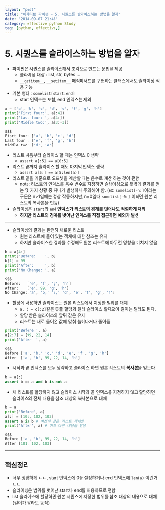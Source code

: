 ```yaml
---
layout: "post"
title: "이펙티브 파이썬 - 5. 시퀀스를 슬라이스하는 방법을 알자"
date: "2018-09-07 21:48"
category: effective python Study
tag: [python, effective,]
---
```


# 5. 시퀀스를 슬라이스하는 방법을 알자

- 파이썬은 시퀀스를 슬라이스해서 조각으로 만드는 문법을 제공
  - 슬라이싱 대상 : list, str, bytes ...
  - `__getitem__`, `__setitem__` 매직메서드를 구현하는 클래스에서도 슬라이싱 적용 가능
- 기본 형태 : `somelist[start:end]`
  - start 인덱스는 포함, end 인덱스는 제외

```python
a = ['a', 'b', 'c', 'd', 'e', 'f', 'g', 'h']
print('First four:', a[:4])
print('Last four: ', a[4:])
print('Middle two:', a[3:-3])

$$$
Fisrt four: ['a', 'b', 'c', 'd']
Last four : ['e', 'f', 'g', 'h']
Middle two: ['d', 'e']
```

- 리스트 처음부터 슬라이스 할 때는 인덱스 0 생략
  - `assert a[:5] == a[0:5]`
- 리스트 끝까지 슬라이스 할 때도 마지막 인덱스 생략
  - `assert a[5:] == a[5:len(a)]`
- 리스트 끝을 기준으로 오프셋을 계산할 때는 음수로 계산 하는 것이 편함
  - note: 리스트의 인덱스를 음수 변수로 지정하면 슬라이싱으로 뜻밖의 결과를 얻는 몇 가지 상황 중 하나가 발생하니 주의해야 함. (ex: `somelist[-n:]`이라는 구문은 n>1일때는 정상 작동하지만, n=0일때 `somelist[-0:]` 이되면 원본 리스트의 복사본을 만듬)
- 슬라이싱은 `start`와 `end` **인덱스가 리스트의 경계를 벗어나도 적절하게 처리**
  - **하지만 리스트의 경계를 벗어난 인덱스를 직접 접근하면 예외가 발생**

---

- 슬라이싱의 결과는 완전히 새로운 리스트
  - 원본 리스트에 들어 있는 객체에 대한 참조는 유지
  - 하지만 슬라이스한 결과를 수정해도 원본 리스트에 아무런 영향을 미치지 않음

```python
b = a[4:]
print('Before:    ', b)
b[1] = 99
print('After:     ', b)
print('No Change: ', a)

$$$
Before:   ['e', 'f', 'g', 'h']
After:    ['e', 99, 'g', 'h']
No Change:['a', 'b,' 'c,' 'd', 'e', 'f', 'g', 'h']
```

- 할당에 사용하면 슬라이스는 원본 리스트에서 지정한 범위를 대체
  - `a, b = c[:2]`같은 튜플 할당과 달리 슬라이스 할다으이 길이는 달라도 된다.
  - 할당 받은 슬라이스의 앞뒤 값은 유지
  - 리스트는 새로 들어온 값에 맞춰 늘어나거나 줄어듦

```python
print('Before ', a)
a[2:7] = [99, 22, 14]
print('After  ', a)

$$$
Before ['a', 'b,' 'c,' 'd', 'e', 'f', 'g', 'h']
After  ['a', 'b', 99, 22, 14, 'h']
```

- 시작과 끝 인덱스를 모두 생략하고 슬라이스 하면 원본 리스트의 **복사본**을 얻는다

```python
b = a[:]
assert b == a and b is not a
  ```

- 새 리스트를 할당하지 않고 슬라이스 시작과 끝 인덱스를 지정하지 않고 할당하면 슬라이스의 전체 내용을 참조 대상의 복사본으로 대체
```python
b = a
print('Before', a)
a[:] = [101, 102, 103]
assert a is b # 여전히 같은 리스트 객체임
print('After', a) # 이제 다른 내용을 담음

$$$
Before ['a', 'b', 99, 22, 14, 'h']
After [101, 102, 103]
```

---

## 핵심정리
- 너무 장황하게 ㄴㄴ, start 인덱스에 0을 설정하거나 end 인덱스에 `len(a)` 이런거 ㄴㄴ
- 슬라이싱은 범위를 벗어난 start나 end를 허용하므로 편함
- list 슬라이스에 할당하면 원본 시퀀스에 지정한 범위를 참조 대상의 내용으로 대체 (길이가 달라도 동작)
